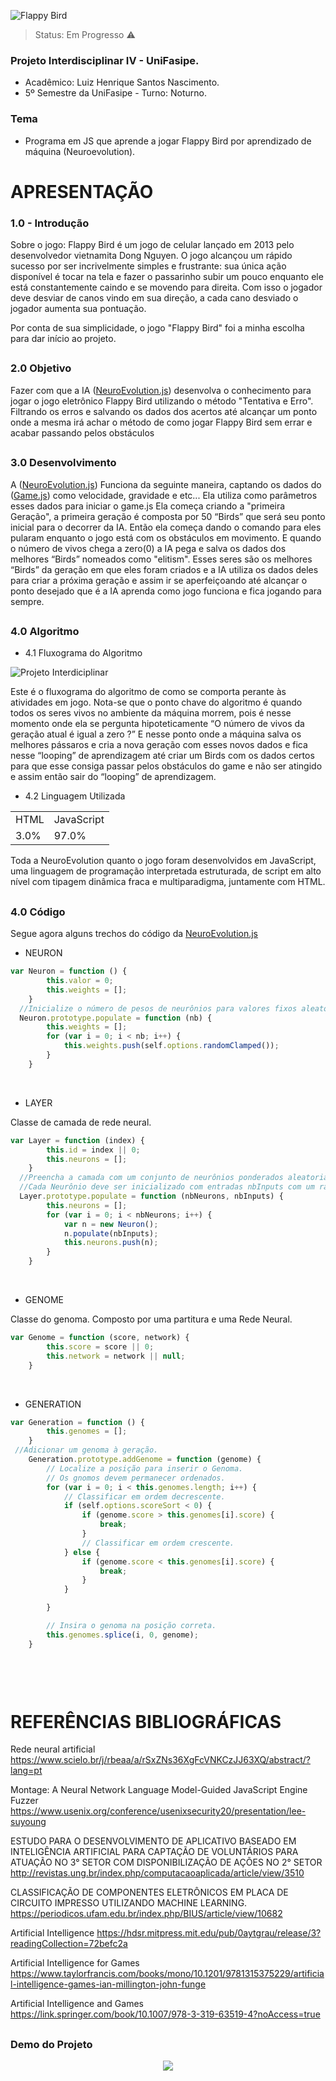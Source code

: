 ![Flappy Bird](https://user-images.githubusercontent.com/57970582/176053345-b352b552-5702-46e2-93ac-16bbd98f5df5.png)

> Status: Em Progresso ⚠️

### Projeto Interdisciplinar IV - UniFasipe.
+ Acadêmico: Luiz Henrique Santos Nascimento.
+ 5º Semestre da UniFasipe - Turno: Noturno.

### Tema
+ Programa em JS que aprende a jogar Flappy Bird por aprendizado de máquina (Neuroevolution).
##

# APRESENTAÇÃO

### 1.0 - Introdução

Sobre o jogo: Flappy Bird é um jogo de celular lançado em 2013 pelo desenvolvedor vietnamita Dong Nguyen. O jogo alcançou um rápido sucesso por ser incrivelmente simples e frustrante: sua única ação disponível é tocar na tela e fazer o passarinho subir um pouco enquanto ele está constantemente caindo e se movendo para direita. Com isso o jogador deve desviar de canos vindo em sua direção, a cada cano desviado o jogador aumenta sua pontuação. 

Por conta de sua simplicidade, o jogo "Flappy Bird" foi a minha escolha para dar início ao projeto.

##

### 2.0 Objetivo

Fazer com que a IA ([NeuroEvolution.js](https://github.com/LUIZHSN/ProjetoInterdisciplinarIV/blob/main/Neuroevolution.js)) desenvolva o conhecimento para jogar o jogo eletrônico Flappy Bird utilizando o método "Tentativa e Erro". Filtrando os erros e salvando os dados dos acertos até alcançar um ponto onde a mesma irá achar o método de como jogar Flappy Bird sem errar e acabar passando pelos obstáculos

##

### 3.0 Desenvolvimento 

A ([NeuroEvolution.js](https://github.com/LUIZHSN/ProjetoInterdisciplinarIV/blob/main/Neuroevolution.js)) Funciona da seguinte maneira, captando os dados do ([Game.js](https://github.com/LUIZHSN/ProjetoInterdisciplinarIV/blob/main/game.js)) como velocidade, gravidade e etc... Ela utiliza como parâmetros esses dados para iniciar o game.js Ela começa criando a "primeira Geração", a primeira geração é composta por 50 “Birds” que será seu ponto inicial para o decorrer da IA. Então ela começa dando o comando para eles pularam enquanto o jogo está com os obstáculos em movimento. E quando o número de vivos chega a zero(0) a IA pega e salva os dados dos melhores “Birds” nomeados como "elitism". Esses seres são os melhores “Birds” da geração em que eles foram criados e a IA utiliza os dados deles para criar a próxima geração e assim ir se aperfeiçoando até alcançar o ponto desejado que é a IA aprenda como jogo funciona e fica jogando para sempre. 

##

### 4.0 Algoritmo
+ 4.1 Fluxograma do Algoritmo

![Projeto Interdiciplinar](https://user-images.githubusercontent.com/57970582/176508140-4db59f7a-9759-4531-b03a-a376400a4e21.png)

Este é o fluxograma do algoritmo de como se comporta perante às atividades em jogo. Nota-se que o ponto chave do algoritmo é quando todos os seres vivos no ambiente da máquina morrem, pois é nesse momento onde ela se pergunta hipoteticamente “O número de vivos da geração atual é igual a zero ?” E nesse ponto onde a máquina salva os melhores pássaros e cria a nova geração com esses novos dados e fica nesse “looping” de aprendizagem até criar um Birds com os dados certos para que esse consiga passar pelos obstáculos do game e não ser atingido e assim então sair do “looping” de aprendizagem.

+ 4.2 Linguagem Utilizada

<table>
  <tr>
    <td>HTML</td>
    <td>JavaScript</td>
  </tr>
  <tr>
    <td>3.0%</td>
    <td>97.0%</td>
  </tr>
</table>

Toda a NeuroEvolution quanto o jogo foram desenvolvidos em JavaScript, uma linguagem de programação interpretada estruturada, de script em alto nível com tipagem dinâmica fraca e multiparadigma, juntamente com HTML.


##

### 4.0 Código
Segue agora alguns trechos do código da [NeuroEvolution.js](https://github.com/LUIZHSN/ProjetoInterdisciplinarIV/blob/main/Neuroevolution.js)

+ NEURON

```js
var Neuron = function () {
		this.valor = 0;
		this.weights = [];
	}
  //Inicialize o número de pesos de neurônios para valores fixos aleatórios.
  Neuron.prototype.populate = function (nb) {
		this.weights = [];
		for (var i = 0; i < nb; i++) {
			this.weights.push(self.options.randomClamped());
		}
	}
```
<br>

+ LAYER

Classe de camada de rede neural.
```js
var Layer = function (index) {
		this.id = index || 0;
		this.neurons = [];
	}
  //Preencha a camada com um conjunto de neurônios ponderados aleatoriamente.
  //Cada Neurônio deve ser inicializado com entradas nbInputs com um random clamped.
  Layer.prototype.populate = function (nbNeurons, nbInputs) {
		this.neurons = [];
		for (var i = 0; i < nbNeurons; i++) {
			var n = new Neuron();
			n.populate(nbInputs);
			this.neurons.push(n);
		}
	}
```
<br>

+ GENOME

Classe do genoma.
Composto por uma partitura e uma Rede Neural.
```js
var Genome = function (score, network) {
		this.score = score || 0;
		this.network = network || null;
	}
```
<br>

+ GENERATION
```js
var Generation = function () {
		this.genomes = [];
	}
 //Adicionar um genoma à geração.
 	Generation.prototype.addGenome = function (genome) {
		// Localize a posição para inserir o Genoma.
		// Os gnomos devem permanecer ordenados.
		for (var i = 0; i < this.genomes.length; i++) {
			// Classificar em ordem decrescente.
			if (self.options.scoreSort < 0) {
				if (genome.score > this.genomes[i].score) {
					break;
				}
				// Classificar em ordem crescente.
			} else {
				if (genome.score < this.genomes[i].score) {
					break;
				}
			}

		}

		// Insira o genoma na posição correta.
		this.genomes.splice(i, 0, genome);
	}

  
```
<br>

##

#  REFERÊNCIAS BIBLIOGRÁFICAS
Rede neural artificial
https://www.scielo.br/j/rbeaa/a/rSxZNs36XgFcVNKCzJJ63XQ/abstract/?lang=pt

Montage: A Neural Network Language Model-Guided JavaScript Engine Fuzzer
https://www.usenix.org/conference/usenixsecurity20/presentation/lee-suyoung

ESTUDO PARA O DESENVOLVIMENTO DE APLICATIVO BASEADO EM INTELIGÊNCIA ARTIFICIAL PARA CAPTAÇÃO DE VOLUNTÁRIOS PARA ATUAÇÃO NO 3° SETOR COM DISPONIBILIZAÇÃO DE AÇÕES NO 2° SETOR
http://revistas.ung.br/index.php/computacaoaplicada/article/view/3510

CLASSIFICAÇÃO DE COMPONENTES ELETRÔNICOS EM PLACA DE CIRCUITO IMPRESSO UTILIZANDO MACHINE LEARNING.
https://periodicos.ufam.edu.br/index.php/BIUS/article/view/10682

Artificial Intelligence
https://hdsr.mitpress.mit.edu/pub/0aytgrau/release/3?readingCollection=72befc2a

Artificial Intelligence for Games
https://www.taylorfrancis.com/books/mono/10.1201/9781315375229/artificial-intelligence-games-ian-millington-john-funge

Artificial Intelligence and Games
https://link.springer.com/book/10.1007/978-3-319-63519-4?noAccess=true

##

### Demo do Projeto
<div align="center">
  <img src="https://user-images.githubusercontent.com/57970582/176513065-fc651a27-bcbf-4a27-821b-20b07f0e8ac2.gif" align="center">
  </div>

